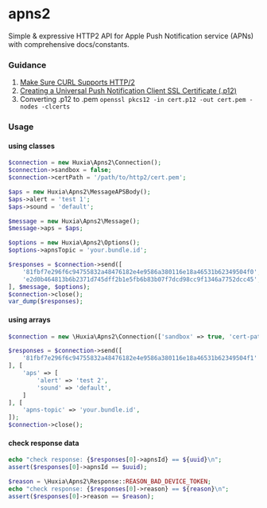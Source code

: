 # apns2

Simple & expressive HTTP2 API for Apple Push Notification service (APNs) with comprehensive docs/constants.

### Guidance

1. [Make Sure CURL Supports HTTP/2](http://stackoverflow.com/a/34831873/286348)
2. [Creating a Universal Push Notification Client SSL Certificate (.p12)](https://developer.apple.com/library/ios/documentation/IDEs/Conceptual/AppDistributionGuide/AddingCapabilities/AddingCapabilities.html#//apple_ref/doc/uid/TP40012582-CH26-SW11)
3. Converting .p12 to .pem
`openssl pkcs12 -in cert.p12 -out cert.pem -nodes -clcerts`


### Usage

#### using classes

```php
$connection = new Huxia\Apns2\Connection();
$connection->sandbox = false;
$connection->certPath = '/path/to/http2/cert.pem';

$aps = new Huxia\Apns2\MessageAPSBody();
$aps->alert = 'test 1';
$aps->sound = 'default';

$message = new Huxia\Apns2\Message();
$message->aps = $aps;

$options = new Huxia\Apns2\Options();
$options->apnsTopic = 'your.bundle.id';

$responses = $connection->send([
    '81fbf7e296f6c94755832a48476182e4e9586a380116e18a46531b62349504f0',
    'e2d0b464813b6b2371d745dff2b1e5fb6b83b07f7dcd98cc9f1346a7752dcc45',
], $message, $options);
$connection->close();
var_dump($responses);
```

#### using arrays

```php
$connection = new \Huxia\Apns2\Connection(['sandbox' => true, 'cert-path' => '/path/to/http2/cert.pem']);

$responses = $connection->send([
    '81fbf7e296f6c94755832a48476182e4e9586a380116e18a46531b62349504f1' // invalid
], [
    'aps' => [
        'alert' => 'test 2',
        'sound' => 'default',
    ]
], [
    'apns-topic' => 'your.bundle.id',
]);
$connection->close();
```
#### check response data
```php
echo "check response: {$responses[0]->apnsId} == ${uuid}\n";
assert($responses[0]->apnsId == $uuid);

$reason = \Huxia\Apns2\Response::REASON_BAD_DEVICE_TOKEN;
echo "check response: {$responses[0]->reason} == ${reason}\n";
assert($responses[0]->reason == $reason);
```